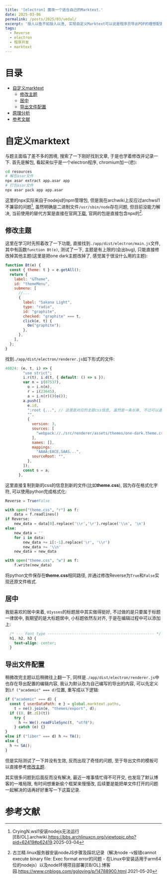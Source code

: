 ```yaml
---
title: '[electron] 魔改一个适合自己的Marktext.'
date: 2025-03-06
permalink: /posts/2025/03/vedal/
excerpt: '授人以鱼不如授人以渔, 实现自定义Marktext可以说是程序员导出PDF的理想配置了...'
tags:
  - Reverse
  - electron
  - 程序开发
  - marktext
---
```


# 目录

- [自定义marktext](#自定义marktext)
    - [修改主题](#修改主题)
    - [居中](#居中)
    - [导出文件配置](#导出文件配置)
- [原理分析](#原理分析)
- [参考文献](#参考文献)

# 自定义marktext

与题主面临了差不多的困境, 搜索了一下刚好找到文章, 于是也学着修改并记录一下. 首先是解包, 看起来似乎是一个electron程序, chromium加一(悲):

```bash
cd resources
# 解包asar文件
npx asar extract app.asar app
# 打包asar文件
npx asar pack app app.asar
```

这里的npx实际来自于nodejs的npm管理包, 但是我在archwiki上反应过archwsl1不兼容的问题[^archwiki], 虽然明确是二进制文件`/usr/sbin/node`存在问题, 但目前没能力解决, 当前使用的替代方案是直接在官网[下载](https://nodejs.cn/download/), 官网的包是直接包含npx的[^npx].



## 修改主题

这里在学习时先照着改了一下功能, 直接找到`./app/dist/electron/main.js`文件, 其中有函数`function Bt(e)`, 测试了一下, 主题是有上限的(会出bug), 只能直接修改掉其他主题(这里是把one dark主题改掉了, 感觉属于很没什么用的主题):

```js
function Bt(e) {
  const { theme: t } = e.getAll();
  return {
    label: "&Theme",
    id: "themeMenu",
    submenu: [
      //...
      {
        label: "Sakana Light",
        type: "radio",
        id: "graphite",
        checked: "graphite" === t,
        click(e, t) {
          Oe("graphite");
        },
      },
    ],
  };
}
```

找到`./app/dist/electron/renderer.js`如下形式的文件:

```js
46024: (e, t, i) => {
        "use strict";
        i.r(t), i.d(t, { default: () => s });
        var n = i(87537),
          o = i.n(n),
          r = i(23645),
          a = i.n(r)()(o());
        a.push([
          e.id,
          ":root {...", // 这里是对应的主题css信息, 虽然是一条长串, 不过可以通过一些特殊手法解决.
          "",
          {
            version: 3,
            sources: [
              "webpack://./src/renderer/assets/themes/one-dark.theme.css",
            ],
            names: [],
            mappings:
              "AAAA;EACE,SAAS...",
            sourceRoot: "",
          },
        ]);
        const s = a;
      },
```

这里直接复制到新的css的信息到新的文件(比如**theme.css**), 因为存在格式化字符, 可以使用python完成格式化:

```python
Reverse = True#False

with open("theme.css", "r") as f:
    data = f.readlines()
if Reverse:
    new_data = data[0].replace('\\r','\r').replace('\\n', '\n')
else:
    new_data = ''
    for i in data:
        new_data += i[:-1].replace('\r', '\\r')
        new_data += '\\n'
    new_data = new_data

with open("theme.css", "w") as f:
    f.write(new_data)
```

将python文件保存在**theme.css**相同路径, 并通过修改Reverse为`True`和`False`实现还原文件格式.

## 居中

我挺喜欢的居中来着, `UIysses`的标题居中其实做得挺好, 不过做的是只要属于标题一律居中, 我期望的是大标题居中, 小标题依然左对齐, 于是在编辑过程中可以添加上:

```css
  /* --- Font type ------------------------------------------------ */
  h1, h2, h3 {
    text-align: center;
  }
```

## 导出文件配置

稍微改完主题以后稍微往上翻一下, 同样是`./app/dist/electron/renderer.js`中也存在导出配置的编辑内容, 我认为默认改为自己编写的导出的内容, 可以先定义到`if ("academic" === d)`位置, 重写成以下逻辑:

```js
if ("academic" === d) {
  const { userDataPath: e } = global.marktext.paths,
    t = ne().join(e, "themes/export", d);
  if ((0, Bt.zE)(t))
    try {
      h += We().readFileSync(t, "utf8");
    } catch (e) {}
}
else if ("liber" === d) h += TA();
else {
  h += SA();
}
```

但是实际测试了一下并没有生效, 反而出现了奇怪的问题, 至于导出文件的模板可以直接参考[修改主题](#修改主题).

其实很多问题到后面反而没有解决, 最近一堆事情忙得不可开交, 也发现了默认博客的一堆局限, 有时间想重新偷个框架来慢慢改, 后续要是能把单文件打开的问题一起解决的话再好好重写一下这篇记录.

# 参考文献

[^reset]: 野生萝卜.【原创】修改marktext的主题[EB/OL].CSDN.<a target="_blank" href='https://blog.csdn.net/bjrzs/article/details/144871781'>https://blog.csdn.net/bjrzs/article/details/144871781</a>.2025-01-01
[^archwiki]: CryingN.wsl1安装nodejs无法运行[EB/OL].archwiki.<a target="_blank" href='https://bbs.archlinuxcn.org/viewtopic.php?pid=62419#p62419'>https://bbs.archlinuxcn.org/viewtopic.php?pid=62419#p62419</a>.2025-03-04
[^npx]: 古兰精.linux服务器安装nodeJS步骤及踩坑记录（解决node -v报错cannot execute binary file: Exec format error的问题 - 在Linux中安装适用于arm64位的nodejs）以及node环境项目部署[EB/OL].博客园.<a target="_blank" href='https://www.cnblogs.com/goloving/p/14788900.html'>https://www.cnblogs.com/goloving/p/14788900.html</a>.2021-05-20



